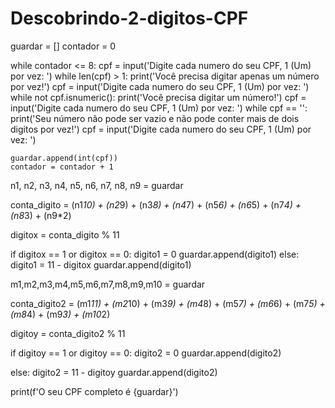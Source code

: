 # Descobrindo-2-digitos-CPF

guardar = []
contador = 0


while contador <= 8:
    cpf = input('Digite cada numero do seu CPF, 1 (Um) por vez: ')
    while len(cpf) > 1:
               print('Você precisa digitar apenas um número por vez!')
               cpf = input('Digite cada numero do seu CPF, 1 (Um) por vez: ')
               while not cpf.isnumeric():
                        print('Você precisa digitar um número!')
                        cpf = input('Digite cada numero do seu CPF, 1 (Um) por vez: ')
                        while cpf == '':
                          print('Seu número não pode ser vazio e não pode conter mais de dois digitos por vez!')
                          cpf = input('Digite cada numero do seu CPF, 1 (Um) por vez: ')

    guardar.append(int(cpf))
    contador = contador + 1


n1, n2, n3, n4, n5, n6, n7, n8, n9 = guardar

conta_digito = (n1*10) + (n2*9) + (n3*8) + (n4*7) + (n5*6) + (n6*5) + (n7*4) + (n8*3) + (n9*2)

digitox = conta_digito % 11


if digitox == 1 or digitox == 0:
    digito1 = 0
    guardar.append(digito1)
else:
    digito1 = 11 - digitox
    guardar.append(digito1)


m1,m2,m3,m4,m5,m6,m7,m8,m9,m10 = guardar

conta_digito2 = (m1*11) + (m2*10) + (m3*9) + (m4*8) + (m5*7) + (m6*6) + (m7*5) + (m8*4) + (m9*3) + (m10*2)

digitoy = conta_digito2 % 11


if digitoy == 1 or digitoy == 0:
    digito2 = 0
    guardar.append(digito2)

else:
    digito2 = 11 - digitoy
    guardar.append(digito2)

print(f'O seu CPF completo é {guardar}')




